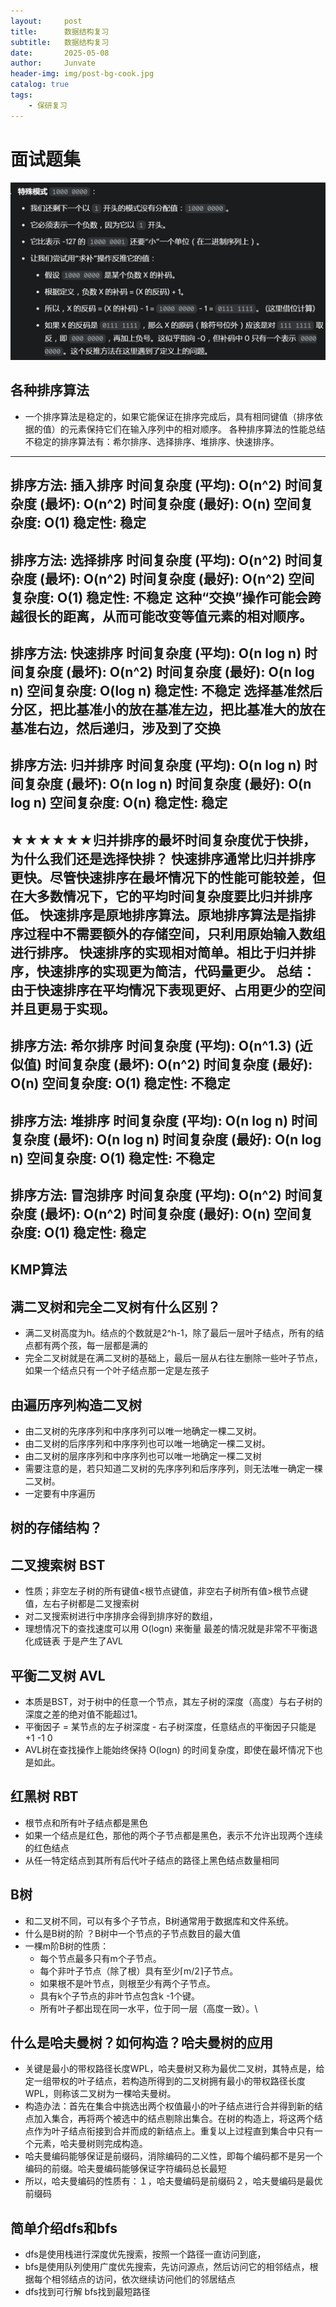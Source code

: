 ```yaml
---
layout:     post
title:      数据结构复习
subtitle:   数据结构复习
date:       2025-05-08
author:     Junvate
header-img: img/post-bg-cook.jpg
catalog: true
tags:
    - 保研复习
---
```


# 面试题集
![图片](/img/image-1.png)
## 各种排序算法
- 一个排序算法是稳定的，如果它能保证在排序完成后，具有相同键值（排序依据的值）的元素保持它们在输入序列中的相对顺序。
各种排序算法的性能总结
不稳定的排序算法有：希尔排序、选择排序、堆排序、快速排序。
--------------------------------------------------
排序方法: 插入排序
时间复杂度 (平均): O(n^2)
时间复杂度 (最坏): O(n^2)
时间复杂度 (最好): O(n)
空间复杂度: O(1)
稳定性: 稳定
--------------------------------------------------
排序方法: 选择排序
时间复杂度 (平均): O(n^2)
时间复杂度 (最坏): O(n^2)
时间复杂度 (最好): O(n^2)
空间复杂度: O(1)
稳定性: 不稳定
这种“交换”操作可能会跨越很长的距离，从而可能改变等值元素的相对顺序。
--------------------------------------------------
排序方法: 快速排序
时间复杂度 (平均): O(n log n)
时间复杂度 (最坏): O(n^2)
时间复杂度 (最好): O(n log n)
空间复杂度: O(log n)
稳定性: 不稳定
选择基准然后分区，把比基准小的放在基准左边，把比基准大的放在基准右边，然后递归，涉及到了交换
--------------------------------------------------
排序方法: 归并排序
时间复杂度 (平均): O(n log n)
时间复杂度 (最坏): O(n log n)
时间复杂度 (最好): O(n log n)
空间复杂度: O(n)
稳定性: 稳定
--------------------------------------------------
★★★★★★归并排序的最坏时间复杂度优于快排，为什么我们还是选择快排？
快速排序通常比归并排序更快。尽管快速排序在最坏情况下的性能可能较差，但在大多数情况下，它的平均时间复杂度要比归并排序低。
快速排序是原地排序算法。原地排序算法是指排序过程中不需要额外的存储空间，只利用原始输入数组进行排序。
快速排序的实现相对简单。相比于归并排序，快速排序的实现更为简洁，代码量更少。
总结：由于快速排序在平均情况下表现更好、占用更少的空间并且更易于实现。
--------------------------------------------------
排序方法: 希尔排序
时间复杂度 (平均): O(n^1.3) (近似值)
时间复杂度 (最坏): O(n^2)
时间复杂度 (最好): O(n)
空间复杂度: O(1)
稳定性: 不稳定
--------------------------------------------------
排序方法: 堆排序
时间复杂度 (平均): O(n log n)
时间复杂度 (最坏): O(n log n)
时间复杂度 (最好): O(n log n)
空间复杂度: O(1)
稳定性: 不稳定
--------------------------------------------------
排序方法: 冒泡排序
时间复杂度 (平均): O(n^2)
时间复杂度 (最坏): O(n^2)
时间复杂度 (最好): O(n)
空间复杂度: O(1)
稳定性: 稳定
--------------------------------------------------






## KMP算法





## 满二叉树和完全二叉树有什么区别？
- 满二叉树高度为h。结点的个数就是2^h-1，除了最后一层叶子结点，所有的结点都有两个孩，每一层都是满的
- 完全二叉树就是在满二叉树的基础上，最后一层从右往左删除一些叶子节点，如果一个结点只有一个叶子结点那一定是左孩子

## 由遍历序列构造二叉树
- 由二叉树的先序序列和中序序列可以唯一地确定一棵二叉树。
- 由二叉树的后序序列和中序序列也可以唯一地确定一棵二叉树。
- 由二叉树的层序序列和中序序列也可以唯一地确定一棵二叉树
- 需要注意的是，若只知道二叉树的先序序列和后序序列，则无法唯一确定一棵二叉树。
- 一定要有中序遍历

## 树的存储结构？


## 二叉搜索树 BST
- 性质；非空左子树的所有键值<根节点键值，非空右子树所有值>根节点键值，左右子树都是二叉搜索树
- 对二叉搜索树进行中序排序会得到排序好的数组，
- 理想情况下的查找速度可以用 O(logn) 来衡量 最差的情况就是非常不平衡退化成链表 于是产生了AVL

## 平衡二叉树 AVL
- 本质是BST，对于树中的任意一个节点，其左子树的深度（高度）与右子树的深度之差的绝对值不能超过1。
- 平衡因子 = 某节点的左子树深度 - 右子树深度，任意结点的平衡因子只能是+1 -1 0
- AVL树在查找操作上能始终保持 O(logn) 的时间复杂度，即使在最坏情况下也是如此。

## 红黑树 RBT
- 根节点和所有叶子结点都是黑色
- 如果一个结点是红色，那他的两个子节点都是黑色，表示不允许出现两个连续的红色结点
- 从任一特定结点到其所有后代叶子结点的路径上黑色结点数量相同


## B树
- 和二叉树不同，可以有多个子节点，B树通常用于数据库和文件系统。
- 什么是B树的阶 ？B树中一个节点的子节点数目的最大值 
- 一棵m阶B树的性质：
    - 每个节点最多只有m个子节点。
    - 每个非叶子节点（除了根）具有至少⌈m/2⌉子节点。
    - 如果根不是叶节点，则根至少有两个子节点。
    - 具有k个子节点的非叶节点包含k -1个键。
    - 所有叶子都出现在同一水平，位于同一层（高度一致）。\


## 什么是哈夫曼树？如何构造？哈夫曼树的应用
- 关键是最小的带权路径长度WPL，哈夫曼树又称为最优二叉树，其特点是，给定一组带权的叶子结点，若构造所得到的二叉树拥有最小的带权路径长度WPL，则称该二叉树为一棵哈夫曼树。
- 构造办法：首先在集合中挑选出两个权值最小的叶子结点进行合并得到新的结点加入集合，再将两个被选中的结点剔除出集合。在树的构造上，将这两个结点作为叶子结点衔接到合并而成的新结点上。重复以上过程直到集合中只有一个元素，哈夫曼树则完成构造。
- 哈夫曼编码能够保证是前缀码，消除编码的二义性，即每个编码都不是另一个编码的前缀。哈夫曼编码能够保证字符编码总长最短
- 所以，哈夫曼编码的性质有：１，哈夫曼编码是前缀码２，哈夫曼编码是最优前缀码

## 简单介绍dfs和bfs
- dfs是使用栈进行深度优先搜索，按照一个路径一直访问到底，
- bfs是使用队列使用广度优先搜索，先访问源点，然后访问它的相邻结点，根据每个相邻结点的访问，依次继续访问他们的邻居结点
- dfs找到可行解 bfs找到最短路径

